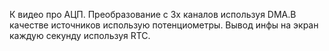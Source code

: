 К видео про АЦП. Преобразование с 3х каналов используя DMA.В качестве источников использую потенциометры. Вывод инфы на экран каждую секунду используя RTC.

